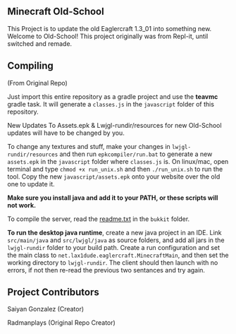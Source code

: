## Minecraft Old-School

This Project is to update the old Eaglercraft 1.3_01 into something new. Welcome to Old-School! This project originally was from Repl-it, until switched and remade.


## Compiling
(From Original Repo)

Just import this entire repository as a gradle project and use the **teavmc** gradle task. It will generate a `classes.js` in the `javascript` folder of this repository.

New Updates To Assets.epk & Lwjgl-rundir/resources for new Old-School updates will have to be changed by you.

To change any textures and stuff, make your changes in `lwjgl-rundir/resources` and then run `epkcompiler/run.bat` to generate a new `assets.epk` in the `javascript` folder where `classes.js` is. On linux/mac, open terminal and type `chmod +x run_unix.sh` and then `./run_unix.sh` to run the tool. Copy the new `javascript/assets.epk` onto your website over the old one to update it.

**Make sure you install java and add it to your PATH, or these scripts will not work.**

To compile the server, read the [readme.txt](https://github.com/LAX1DUDE/eaglercraft-beta/blob/main/bukkit/readme.txt) in the `bukkit` folder.

**To run the desktop java runtime**, create a new java project in an IDE. Link `src/main/java` and `src/lwjgl/java` as source folders, and add all jars in the `lwjgl-rundir` folder to your build path. Create a run configuration and set the main class to `net.lax1dude.eaglercraft.MinecraftMain`, and then set the working directory to `lwjgl-rundir`. The client should then launch with no errors, if not then re-read the previous two sentances and try again.

## Project Contributors
Saiyan Gonzalez (Creator)

Radmanplays (Original Repo Creator)


